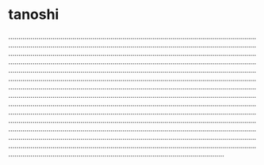 # tanoshi
....................................................................................................................................................................................................................................................................................................................................................................................................................................................................................................................................................................................................................................................................................................................................................................................................................................................................................................................................................................................................................................................................................................................................................................................................................................................................................................................................................................................................................................................................................................................................................................................................................................................................................................................................................................................................................................................................................................................